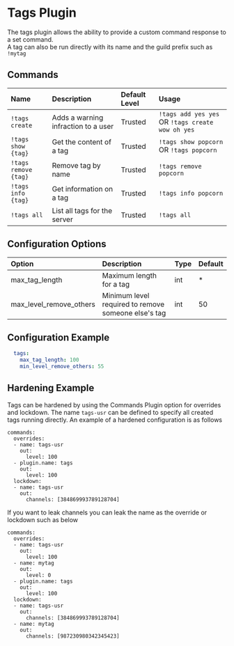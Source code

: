 # Tags Plugin

The tags plugin allows the ability to provide a custom command response to a set command.  
A tag can also be run directly with its name and the guild prefix such as `!mytag`

#### 

## Commands <a id="commands"></a>

| Name | Description | Default Level | Usage |
| :--- | :--- | :--- | :--- |
| `!tags create` | Adds a warning infraction to a user | Trusted | `!tags add yes yes` OR `!tags create wow oh yes` |
| `!tags show {tag}` | Get the content of a tag | Trusted | `!tags show popcorn`   OR `!tags popcorn` |
| `!tags remove {tag}` | Remove tag by name | Trusted | `!tags remove popcorn` |
| `!tags info {tag}` | Get information on a tag | Trusted | `!tags info popcorn` |
| `!tags all` | List all tags for the server | Trusted | `!tags all` |

## Configuration Options

| Option | Description | Type | Default |
| :--- | :--- | :--- | :--- |
| max\_tag\_length | Maximum length for a tag | int | \* |
| max\_level\_remove\_others | Minimum level required to remove someone else's tag | int | 50 |

## Configuration Example

```yaml
  tags:
    max_tag_length: 100
    min_level_remove_others: 55
```

## Hardening Example

Tags can be hardened by using the Commands Plugin option for overrides and lockdown. The name `tags-usr` can be defined to specify all created tags running directly. An example of a hardened configuration is as follows

```text
commands:
  overrides:
  - name: tags-usr
    out:
      level: 100
  - plugin.name: tags
    out:
      level: 100
  lockdown:
  - name: tags-usr
    out:
      channels: [384869993789128704]
```

If you want to leak channels you can leak the name as the override or lockdown such as below

```text
commands:
  overrides:
  - name: tags-usr
    out:
      level: 100
  - name: mytag
    out:
      level: 0
  - plugin.name: tags
    out:
      level: 100
  lockdown:
  - name: tags-usr
    out:
      channels: [384869993789128704]
  - name: mytag
    out:
      channels: [987230980342345423]
```


